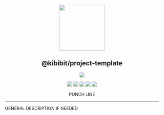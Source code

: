 <p align="center">
  <a href="https://github.com/Kibibit/project-template" target="blank"><img src="<link to image>" width="150" ></a>
  <h2 align="center">
    @kibibit/project-template
  </h2>
</p>
<p align="center">
  <a href="https://www.npmjs.com/package/@kibibit/announce-it"><img src="https://img.shields.io/npm/v/@kibibit/announce-it/latest.svg?style=for-the-badge&logo=npm&color=CB3837"></a>
</p>
<p align="center">
  <a href="https://www.npmjs.com/package/@kibibit/announce-it"><img src="https://img.shields.io/npm/v/@kibibit/announce-it/next.svg?style=flat-square&logo=npm&color=CB3837"></a>
  <a href="https://travis-ci.org/Kibibit/announce-it">
  <img src="https://travis-ci.org/Kibibit/announce-it.svg?branch=master">
  </a>
  <a href="https://coveralls.io/github/Kibibit/announce-it?branch=master">
  <img src="https://coveralls.io/repos/github/Kibibit/announce-it/badge.svg?branch=master">
  </a>
  <a href="http://greenkeeper.io">
    <img src="https://badges.greenkeeper.io/Kibibit/announce-it.svg">
  </a>
  <a href="https://salt.bountysource.com/teams/kibibit"><img src="https://img.shields.io/endpoint.svg?url=https://monthly-salt.now.sh/kibibit&style=flat-square"></a>
</p>
<p align="center">
  <!-- PUNCH LINE -->PUNCH LINE
</p>
<hr>

<!-- GENERAL DESCRIPTION IF NEEDED -->
GENERAL DESCRIPTION IF NEEDED
